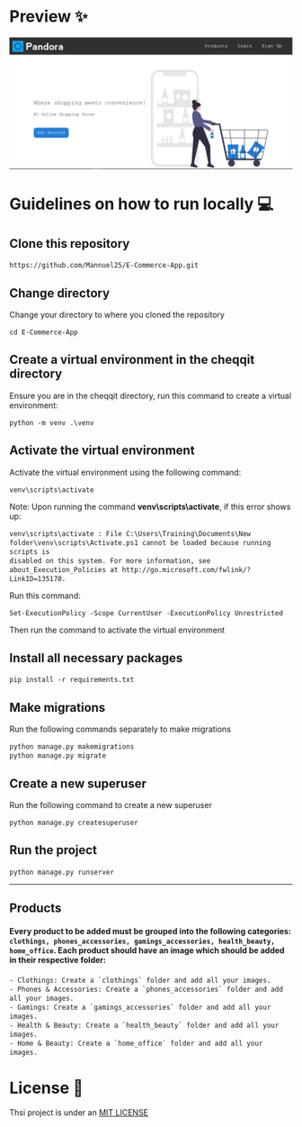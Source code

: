 # Preview ✨

![Image](preview.PNG)

# Guidelines on how to run locally 💻

## Clone this repository

```
https://github.com/Mannuel25/E-Commerce-App.git
```

## Change directory
Change your directory to where you cloned the repository

```
cd E-Commerce-App
```

## Create a virtual environment in the cheqqit directory
Ensure you are in the cheqqit directory, run this command to create a virtual environment:
```
python -m venv .\venv
```
## Activate the virtual environment
Activate the virtual environment using the following command: 
```
venv\scripts\activate
```
Note: Upon running the command **venv\scripts\activate**, if this error shows up:
```
venv\scripts\activate : File C:\Users\Training\Documents\New folder\venv\scripts\Activate.ps1 cannot be loaded because running scripts is 
disabled on this system. For more information, see about_Execution_Policies at http://go.microsoft.com/fwlink/?LinkID=135170.
```
Run this command: 
``` 
Set-ExecutionPolicy -Scope CurrentUser -ExecutionPolicy Unrestricted 
```
Then run the command to activate the virtual environment
## Install all necessary packages 

```
pip install -r requirements.txt
```

## Make migrations
Run the following commands separately to make migrations
```
python manage.py makemigrations
python manage.py migrate
```
## Create a new superuser
Run the following command to create a new superuser
```
python manage.py createsuperuser
```

## Run the project

```
python manage.py runserver
```
<hr>

## Products
#### Every product to be added must be grouped into the following categories: `clothings, phones_accessories, gamings_accessories, health_beauty, home_office`. Each product should have an image which should be added in their respective folder:
    - Clothings: Create a `clothings` folder and add all your images.
    - Phones & Accessories: Create a `phones_accessories` folder and add all your images.
    - Gamings: Create a `gamings_accessories` folder and add all your images.
    - Health & Beauty: Create a `health_beauty` folder and add all your images.
    - Home & Beauty: Create a `home_office` folder and add all your images.


# License 🔐
Thsi project is under an [MIT LICENSE](LICENSE)
